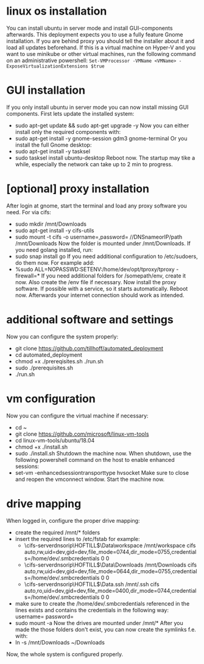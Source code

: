 # linux os installation
You can install ubuntu in server mode and install GUI-components afterwards. This deployment expects you to use a fully feature Gnome installation.
If you are behind proxy you should tell the installer about it and load all updates beforehand.
If this is a virtual machine on Hyper-V and you want to use minikube or other virtual machines, run the following command on an administrative powershell: ```Set-VMProcessor -VMName <VMName> -ExposeVirtualizationExtensions $true```

# GUI installation
If you only install ubuntu in server mode you can now install missing GUI components.
First lets update the installed system:
- sudo apt-get update && sudo apt-get upgrade -y
Now you can either install only the required components with:
- sudo apt-get install -y gnome-session gdm3 gnome-terminal
Or you install the full Gnome desktop:
- sudo apt-get install -y tasksel
- sudo tasksel install ubuntu-desktop
Reboot now. The startup may tike a while, especially the network can take up to 2 min to progress.

# [optional] proxy installation
After login at gnome, start the terminal and load any proxy software you need. For via cifs:
- sudo mkdir /mnt/Downloads
- sudo apt-get install -y cifs-utils
- sudo mount -t cifs -o username=<username>,password=<password> //DNSnameorIP/path /mnt/Downloads
Now the folder is mounted under /mnt/Downloads. If you need golang installed, run:
- sudo snap install go
If you need additional configuration to /etc/sudoers, do them now. For example add:
- %sudo  ALL=NOPASSWD:SETENV:/home/dev/opt/tproxy/tproxy -firewall=*
If you need additional folders for /somepath/env, create it now. Also create the /env file if necessary.
Now install the proxy software. If possible with a service, so it starts automatically.
Reboot now. Afterwards your internet connection should work as intended.
  
# additional software and settings
Now you can configure the system properly:
- git clone https://github.com/tillhoff/automated_deployment
- cd automated_deployment
- chmod +x ./prereqisites.sh ./run.sh
- sudo ./prerequisites.sh
- ./run.sh

# vm configuration
Now you can configure the virtual machine if necessary:
- cd ~ 
- git clone https://github.com/microsoft/linux-vm-tools
- cd linux-vm-tools/ubuntu/18.04
- chmod +x ./install.sh
- sudo ./install.sh
Shutdown the machine now.
When shutdown, use the following powershell command on the host to enable enhanced sessions:
- set-vm <vmname> -enhancedsessiontransporttype hvsocket
Make sure to close and reopen the vmconnect window. Start the machine now.
  
# drive mapping
When logged in, configure the proper drive mapping:
- create the required /mnt/* folders
- insert the required lines to /etc/fstab for example:
  - \\cifs-serverdnsorip\HOFTILL$\Data\workspace /mnt/workspace cifs auto,rw,uid=dev,gid=dev,file_mode=0744,dir_mode=0755,credentials=/home/dev/.smbcredentials 0 0
  - \\cifs-serverdnsorip\HOFTILL$\Data\Downloads /mnt/Downloads cifs auto,rw,uid=dev,gid=dev,file_mode=0644,dir_mode=0755,credentials=/home/dev/.smbcredentials 0 0
  - \\cifs-serverdnsorip\HOFTILL$\Data\.ssh /mnt/.ssh cifs auto,ro,uid=dev,gid=dev,file_mode=0400,dir_mode=0744,credentials=/home/dev/.smbcredentials 0 0
- make sure to create the /home/dev/.smbcredentials referenced in the lines exists and contains the credentials in the following way:
username=<username>
password=<password>
- sudo mount -a
Now the drives are mounted under /mnt/*
After you made the those folders don't exist, you can now create the symlinks f.e. with:
- ln -s /mnt/Downloads ~/Downloads


Now, the whole system is configured properly.

